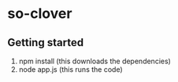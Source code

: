 # so-clover
## Getting started
1. npm install (this downloads the dependencies)
2. node app.js (this runs the code)
